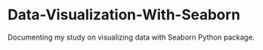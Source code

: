 # Data-Visualization-With-Seaborn
Documenting my study on visualizing data with Seaborn Python package.
